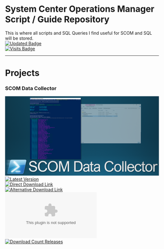 # System Center Operations Manager Script / Guide Repository
This is where all scripts and SQL Queries I find useful for SCOM and SQL will be stored. \
[![Updated Badge](https://badges.pufler.dev/updated/blakedrumm/SCOM-Scripts-and-SQL)](https://badges.pufler.dev) \
[![Visits Badge](https://badges.pufler.dev/visits/blakedrumm/SCOM-Scripts-and-SQL)](https://badges.pufler.dev)

___

# Projects

### SCOM Data Collector
![DataCollector](/media/git-guidance/scom-data-collector.png) \
[![Latest Version](https://img.shields.io/github/v/release/v-bldrum/SCOM-Scripts-and-SQL)](https://github.com/v-bldrum/SCOM-Scripts-and-SQL/releases/latest) \
[![Direct Download Link](https://img.shields.io/badge/Download%20Link-Download-blue?style=for-the-badge&color=blue)](https://github.com/v-bldrum/SCOM-Scripts-and-SQL/releases/latest/download/SCOM-DataCollector.zip) \
[![Alternative Download Link](https://img.shields.io/badge/Download%20Link-Alternative%20Download-blue?style=for-the-badge&color=blue)](https://files.blakedrumm.com/SCOM-DataCollector.zip) \
[![Download Count Latest](https://img.shields.io/github/downloads/v-bldrum/SCOM-Scripts-and-SQL/latest/SCOM-DataCollector.zip?style=for-the-badge&color=brightgreen)](https://aka.ms/SCOM-DataCollector) \
[![Download Count Releases](https://img.shields.io/github/downloads/v-bldrum/SCOM-Scripts-and-SQL/total.svg?style=for-the-badge&color=brightgreen)](https://github.com/v-bldrum/SCOM-Scripts-and-SQL/releases)
